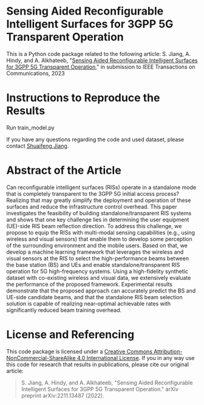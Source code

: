 # Sensing Aided Reconfigurable Intelligent Surfaces for 3GPP 5G Transparent Operation

This is a Python code package related to the following article:
S. Jiang, A. Hindy, and A. Alkhateeb, "[Sensing Aided Reconfigurable Intelligent Surfaces for 3GPP 5G Transparent Operation](https://arxiv.org/abs/2211.13487)," in submission to IEEE Transactions on Communications, 2023

# Instructions to Reproduce the Results 
Run train_model.py

If you have any questions regarding the code and used dataset, please contact [Shuaifeng Jiang](mailto:sjiang74@asu.edu).

# Abstract of the Article
Can reconfigurable intelligent surfaces (RISs) operate in a standalone mode that is completely transparent to the 3GPP 5G initial access process? Realizing that may greatly simplify the deployment and operation of these surfaces and reduce the infrastructure control overhead. This paper investigates the feasibility of building standalone/transparent RIS systems and shows that one key challenge lies in determining the user equipment (UE)-side RIS beam reflection direction. To address this challenge, we propose to equip the RISs with multi-modal sensing capabilities (e.g., using wireless and visual sensors) that enable them to develop some perception of the surrounding environment and the mobile users. Based on that, we develop a machine learning framework that leverages the wireless and visual sensors at the RIS to select the high-performance beams between the base station (BS) and UEs and enable standalone/transparent RIS operation for 5G high-frequency systems. Using a high-fidelity synthetic dataset with co-existing wireless and visual data, we extensively evaluate the performance of the proposed framework. Experimental results demonstrate that the proposed approach can accurately predict the BS and UE-side candidate beams, and that the standalone RIS beam selection solution is capable of realizing near-optimal achievable rates with significantly reduced beam training overhead.
# License and Referencing
This code package is licensed under a [Creative Commons Attribution-NonCommercial-ShareAlike 4.0 International License](https://creativecommons.org/licenses/by-nc-sa/4.0/). 
If you in any way use this code for research that results in publications, please cite our original article:
> S. Jiang, A. Hindy, and A. Alkhateeb, "Sensing Aided Reconfigurable Intelligent Surfaces for 3GPP 5G Transparent Operation." arXiv preprint arXiv:2211.13487 (2022).
